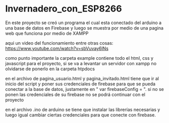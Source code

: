 # Invernadero_con_ESP8266
En este proyecto se creó un programa el cual esta conectado del arduino a una base de datos en Firebase y luego se muestra por medio de una pagina web que funciona por medio de XAMPP

aqui un video del funcionamiento entre otras cosas: https://www.youtube.com/watch?v=sbVuvay6lNs

como punto importante la carpeta example contiene todo el html, css y javascript para el proyecto, si se va a levantar un servidor con xampp no olvidarse de ponerlo en la carpeta htpdocs

en el archivo de pagina_usuario.html y pagina_invitado.html tiene que ir al inicio del script y poner sus credenciales de firebase para que se pueda conectar a la base de datos, justamente en " var firebaseConfig = ". si no se ponen las credenciales de su firebase no se podrá continuar con el proyecto

en el archivo .ino de arduino se tiene que instalar las librerías necesarias y luego igual cambiar ciertas credenciales para que conecte con firebase.
